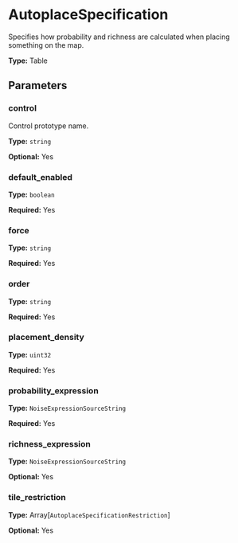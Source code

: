 # AutoplaceSpecification

Specifies how probability and richness are calculated when placing something on the map.

**Type:** Table

## Parameters

### control

Control prototype name.

**Type:** `string`

**Optional:** Yes

### default_enabled

**Type:** `boolean`

**Required:** Yes

### force

**Type:** `string`

**Required:** Yes

### order

**Type:** `string`

**Required:** Yes

### placement_density

**Type:** `uint32`

**Required:** Yes

### probability_expression

**Type:** `NoiseExpressionSourceString`

**Required:** Yes

### richness_expression

**Type:** `NoiseExpressionSourceString`

**Optional:** Yes

### tile_restriction

**Type:** Array[`AutoplaceSpecificationRestriction`]

**Optional:** Yes

